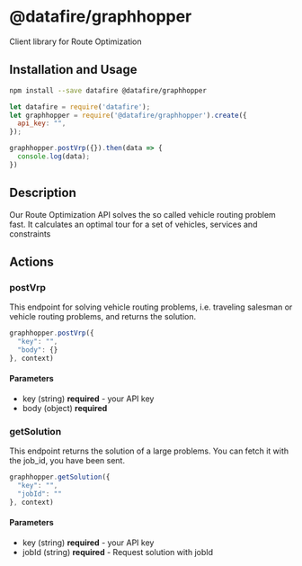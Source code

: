 # @datafire/graphhopper

Client library for Route Optimization

## Installation and Usage
```bash
npm install --save datafire @datafire/graphhopper
```

```js
let datafire = require('datafire');
let graphhopper = require('@datafire/graphhopper').create({
  api_key: "",
});

graphhopper.postVrp({}).then(data => {
  console.log(data);
})
```

## Description
Our Route Optimization API solves the so called vehicle routing problem fast. It calculates an optimal tour for a set of vehicles, services and constraints

## Actions
### postVrp
This endpoint for solving vehicle routing problems, i.e. traveling salesman or vehicle routing problems, and returns the solution.



```js
graphhopper.postVrp({
  "key": "",
  "body": {}
}, context)
```

#### Parameters
* key (string) **required** - your API key
* body (object) **required**

### getSolution
This endpoint returns the solution of a large problems. You can fetch it with the job_id, you have been sent.



```js
graphhopper.getSolution({
  "key": "",
  "jobId": ""
}, context)
```

#### Parameters
* key (string) **required** - your API key
* jobId (string) **required** - Request solution with jobId

